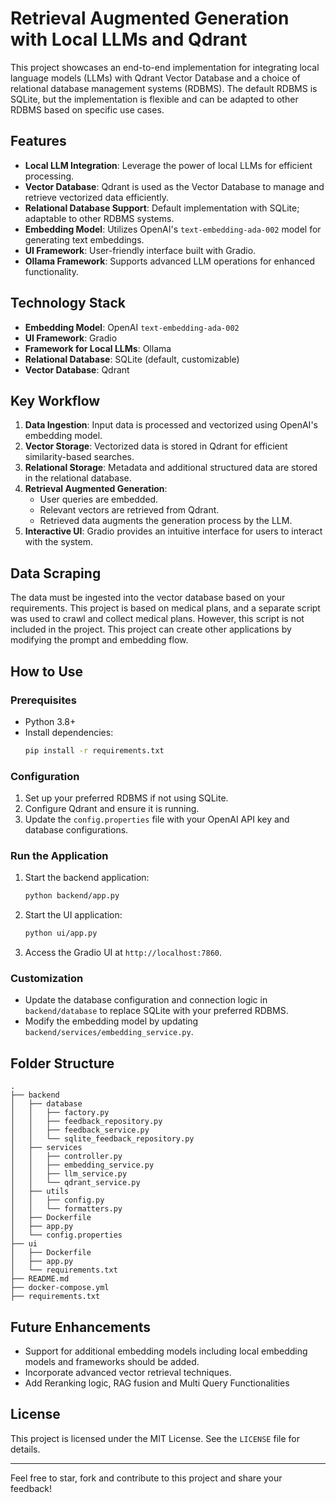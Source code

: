 # Retrieval Augmented Generation with Local LLMs and Qdrant

This project showcases an end-to-end implementation for integrating local language models (LLMs) with Qdrant Vector Database and a choice of relational database management systems (RDBMS). The default RDBMS is SQLite, but the implementation is flexible and can be adapted to other RDBMS based on specific use cases.

## Features

- **Local LLM Integration**: Leverage the power of local LLMs for efficient processing.
- **Vector Database**: Qdrant is used as the Vector Database to manage and retrieve vectorized data efficiently.
- **Relational Database Support**: Default implementation with SQLite; adaptable to other RDBMS systems.
- **Embedding Model**: Utilizes OpenAI's `text-embedding-ada-002` model for generating text embeddings.
- **UI Framework**: User-friendly interface built with Gradio.
- **Ollama Framework**: Supports advanced LLM operations for enhanced functionality.

## Technology Stack

- **Embedding Model**: OpenAI `text-embedding-ada-002`
- **UI Framework**: Gradio
- **Framework for Local LLMs**: Ollama
- **Relational Database**: SQLite (default, customizable)
- **Vector Database**: Qdrant

## Key Workflow

1. **Data Ingestion**: Input data is processed and vectorized using OpenAI's embedding model.
2. **Vector Storage**: Vectorized data is stored in Qdrant for efficient similarity-based searches.
3. **Relational Storage**: Metadata and additional structured data are stored in the relational database.
4. **Retrieval Augmented Generation**:
   - User queries are embedded.
   - Relevant vectors are retrieved from Qdrant.
   - Retrieved data augments the generation process by the LLM.
5. **Interactive UI**: Gradio provides an intuitive interface for users to interact with the system.

## Data Scraping

The data must be ingested into the vector database based on your requirements. This project is based on medical plans, and a separate script was used to crawl and collect medical plans. However, this script is not included in the project. This project can create other applications by modifying the prompt and embedding flow.

## How to Use

### Prerequisites

- Python 3.8+
- Install dependencies:
  ```bash
  pip install -r requirements.txt
  ```

### Configuration

1. Set up your preferred RDBMS if not using SQLite.
2. Configure Qdrant and ensure it is running.
3. Update the `config.properties` file with your OpenAI API key and database configurations.

### Run the Application

1. Start the backend application:
   ```bash
   python backend/app.py
   ```
2. Start the UI application:
   ```bash
   python ui/app.py
   ```
3. Access the Gradio UI at `http://localhost:7860`.

### Customization

- Update the database configuration and connection logic in `backend/database` to replace SQLite with your preferred RDBMS.
- Modify the embedding model by updating `backend/services/embedding_service.py`.

## Folder Structure

```
.
├── backend
│   ├── database
│   │   ├── factory.py
│   │   ├── feedback_repository.py
│   │   ├── feedback_service.py
│   │   └── sqlite_feedback_repository.py
│   ├── services
│   │   ├── controller.py
│   │   ├── embedding_service.py
│   │   ├── llm_service.py
│   │   └── qdrant_service.py
│   ├── utils
│   │   ├── config.py
│   │   └── formatters.py
│   ├── Dockerfile
│   ├── app.py
│   └── config.properties
├── ui
│   ├── Dockerfile
│   ├── app.py
│   └── requirements.txt
├── README.md
├── docker-compose.yml
├── requirements.txt
```

## Future Enhancements

- Support for additional embedding models including local embedding models and frameworks should be added.
- Incorporate advanced vector retrieval techniques.
- Add Reranking logic, RAG fusion and Multi Query Functionalities

## License

This project is licensed under the MIT License. See the `LICENSE` file for details.

---

Feel free to star, fork and contribute to this project and share your feedback!
